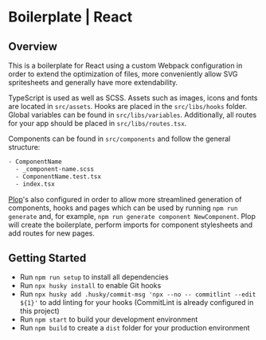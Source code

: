 # Boilerplate | React

## Overview

This is a boilerplate for React using a custom Webpack configuration in order to extend the optimization of files, more conveniently allow SVG spritesheets and generally have more extendability.

TypeScript is used as well as SCSS. Assets such as images, icons and fonts are located in `src/assets`. Hooks are placed in the `src/libs/hooks` folder. Global variables can be found in `src/libs/variables`. Additionally, all routes for your app should be placed in `src/libs/routes.tsx`.

Components can be found in `src/components` and follow the general structure:

```bash
- ComponentName
  - _component-name.scss
  - ComponentName.test.tsx
  - index.tsx
```

[Plop](https://plopjs.com/ "PlopJS")'s also configured in order to allow more streamlined generation of components, hooks and pages which can be used by running `npm run generate` and, for example, `npm run generate component NewComponent`. Plop will create the boilerplate, perform imports for component stylesheets and add routes for new pages.

## Getting Started

* Run `npm run setup` to install all dependencies
* Run `npx husky install` to enable Git hooks
* Run `npx husky add .husky/commit-msg 'npx --no -- commitlint --edit ${1}'` to add linting for your hooks (CommitLint is already configured in this project)
* Run `npm start` to build your development environment
* Run `npm build` to create a `dist` folder for your production environment
